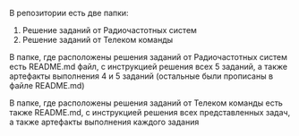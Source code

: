 В репозитории есть две папки:

1) Решение заданий от Радиочастотных систем
2) Решение заданий от Телеком команды

В папке, где расположены решения заданий от Радиочастотных систем есть README.md файл, c инструкцией решения всех 5 заданий, а также артефакты выполнения 4 и 5 заданий (остальные были прописаны в файле README.md)

В папке, где расположены решения заданий от Телеком команды есть также README.md, с инструкцией решения всех представленных задач, а также артефакты выполнения каждого задания
